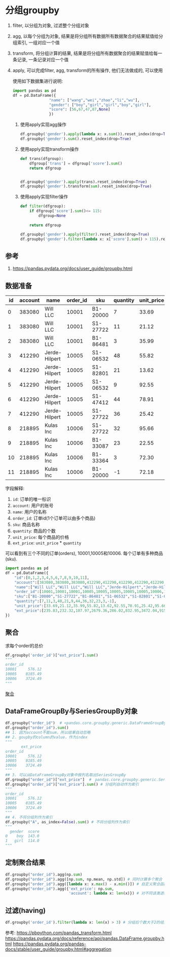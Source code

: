 # 分组groupby

1. filter, 以分组为对象, 过滤整个分组对象
1. agg, 以每个分组为对象, 结果是将分组所有数据所有数据聚合的结果赋值给分组索引, 一组对应一个值
2. transform, 将分组计算的结果, 结果是将分组所有数据聚合的结果赋值给每一条记录, 一条记录对应一个值
3. apply, 可以完成filter, agg, transform的所有操作, 他们无法做成的, 可以使用

    使用如下数据集进行说明:

    ```python
    import pandas as pd
    df = pd.DataFrame({
                    "name": ["wang","wei","zhao","li","wu"],
                    "gender": ["boy","girl","girl","boy","girl"],
                    "score": [56,67,47,87,None]
                    })
    ```

    1. 使用apply实现agg操作

        ```python
        df.groupby('gender').apply(lambda x: x.sum()).reset_index(drop=True)
        df.groupby('gender').sum().reset_index(drop=True)
        ```
    
    2. 使用apply实现transform操作

        ```python
        def trans(dfgroup):
            dfgroup['trans'] = dfgroup['score'].sum()
            return dfgroup


        df.groupby('gender').apply(trans).reset_index(drop=True)
        df.groupby('gender').transform(sum).reset_index(drop=True)
        ```
    3. 使用apply实现filter操作

        ```python
        def filter(dfgroup):
            if dfgroup['score'].sum()<= 115:
                dfgroup=None
                
            return dfgroup

        df.groupby('gender').apply(filter).reset_index(drop=True)
        df.groupby('gender').filter(lambda x: x['score'].sum() > 115).reset_index(drop=True)
        ```


## 参考
1. https://pandas.pydata.org/docs/user_guide/groupby.html





























## 数据准备

id|account|name|order_id|sku|quantity|unit_price|ext_price
--|--|--|--|--|--|--|--
0|383080|Will LLC|10001|B1-20000|7|33.69|235.83
1|383080|Will LLC|10001|S1-27722|11|21.12|232.32
2|383080|Will LLC|10001|B1-86481|3|35.99|107.97
3|412290|Jerde-Hilpert|10005|S1-06532|48|55.82|2679.36
4|412290|Jerde-Hilpert|10005|S1-82801|21|13.62|286.02
5|412290|Jerde-Hilpert|10005|S1-06532|9|92.55|832.95
6|412290|Jerde-Hilpert|10005|S1-47412|44|78.91|3472.04
7|412290|Jerde-Hilpert|10005|S1-27722|36|25.42|915.12
8|218895|Kulas Inc|10006|S1-27722|32|95.66|3061.12
9|218895|Kulas Inc|10006|B1-33087|23|22.55|518.65
10|218895|Kulas Inc|10006|B1-33364|3|72.30|216.90
11|218895|Kulas Inc|10006|B1-20000|-1|72.18|-72.18

字段解释:
1. `id`: 订单的唯一标识
2. `account`: 用户的账号
3. `name`: 用户的名称
4. `order_id`: 订单id(1个订单可以由多个商品)
5. `sku`: 商品名称
6. `quantity`: 商品的个数
7. `unit_price`: 每个商品的价格
8. `ext_price`: `unit_price` * `quantity`

可以看到有三个不同的订单(orders), 10001,10005和10006. 每个订单有多种商品(sku).

```python
import pandas as pd
df = pd.DataFrame({
    "id":[0,1,2,3,4,5,6,7,8,9,10,11],
    "account":[383080,383080,383080,412290,412290,412290,412290,412290,218895,218895,218895,218895],
    "name":["Will LLC","Will LLC","Will LLC","Jerde-Hilpert","Jerde-Hilpert","Jerde-Hilpert","Jerde-Hilpert","Jerde-Hilpert","Kulas Inc","Kulas Inc","Kulas Inc","Kulas Inc"],
    "order_id":[10001,10001,10001,10005,10005,10005,10005,10005,10006,10006,10006,10006],
    "sku":["B1-20000","S1-27722","B1-86481","S1-06532","S1-82801","S1-06532","S1-47412","S1-27722","S1-27722","B1-33087","B1-33364","B1-20000"],
    "quantity":[7,11,3,48,21,9,44,36,32,23,3,-1],
    "unit_price":[33.69,21.12,35.99,55.82,13.62,92.55,78.91,25.42,95.66,22.55,72.30,72.18],
    "ext_price":[235.83,232.32,107.97,2679.36,286.02,832.95,3472.04,915.12,3061.12,518.65,216.90,-72.18]
})
```

## 聚合

求每个order的总价
```python
df.groupby('order_id')["ext_price"].sum()
"""
order_id
10001     576.12
10005    8185.49
10006    3724.49
"""
```


[聚合](2.png)

## DataFrameGroupBy与SeriesGroupBy对象

```python
df.groupby("order_id")  # <pandas.core.groupby.generic.DataFrameGroupBy 对象，注意是DataFrameGroupBy
df.groupby("order_id").sum()  
## 1. 因为account不能sum，所以结果自动忽略
## 2. goupby的column的value，作为index
"""
       ext_price
order_id           
10001     576.12
10005    8185.49
10006    3724.49
"""
## 3. 可以从DataFrameGroupBy对象中按列名取出SeriesGroupBy
df.groupby("order_id")["ext_price"]  #　pandas.core.groupby.generic.SeriesGroupBy 对象，注意是SeriesGroupBy
df.groupby("order_id")["ext_price"].sum() # 分组列自动作为索引
"""
order_id
10001     576.12
10005    8185.49
10006    3724.49
"""
## 4. 不将分组列作为索引
df.groupby("A", as_index=False).sum() # 不将分组列作为索引
"""
  gender  score
0    boy  143.0
1   girl  114.0
"""
```
## 定制聚合结果

```python
df.groupby("order_id").agg(np.sum)
df.groupby("order_id").agg([np.sum, np.mean, np.std]) # 同时计算多个聚合
df.groupby("order_id").agg([lambda x: x.max() - x.min()]) # 自定义聚合函数
df.groupby("order_id").agg({'ext_price': np.sum,
			         		'account': lambda x: len(x)}) # 对不同该类进行聚合,`ext_price'列求和，'account`列计算个数
```

## 过滤(having)
```python
df.groupby('order_id').filter(lambda x: len(x) > 3) # 分组后个数大于2的组，只有girl
```






参考:
https://pbpython.com/pandas_transform.html
https://pandas.pydata.org/docs/reference/api/pandas.DataFrame.groupby.html
https://pandas.pydata.org/pandas-docs/stable/user_guide/groupby.html#aggregation